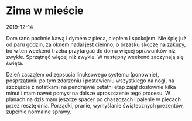 # Zima w mieście
2019-12-14

Dom rano pachnie kawą i dymem z pieca, ciepłem i spokojem. Nie śpię już od paru godzin, za oknem nadal jest ciemno, o brzasku skoczę na zakupy, bo w ten weekend trzeba przytargać do domu więcej sprawunków niż zwykle. Sprzątnąć więcej niż zwykle. W następny weekend zaczynają się święta.

Dzień zacząłem od zepsucia linuksowego systemu (ponownie), posprzątaniu po tym zdarzeniu i postawieniu wszystkiego na nogi, na szczęście z notatkami na pendrajwie ostatni etap zajął dosłownie kilka minut i mam nawet pomysł na dalsze uproszczenie tego procesu. W planach na dziś mam jeszcze spacer po chaszczach i palenie w piecach przez resztę dnia. Porządki, pranie, wymyślanie świątecznych prezentów, zupełnie normalne sprawy.



